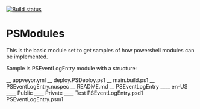[![Build status](https://ci.appveyor.com/api/projects/status/jcl57u26ry6li0xt?svg=true)](https://ci.appveyor.com/project/ebrucucen/psmodules)


# PSModules

This is the basic module set to get samples of how powershell modules can be implemented.

Sample is PSEventLogEntry module with a structure: 

__ appveyor.yml
__ deploy.PSDeploy.ps1
__ main.build.ps1
__ PSEventLogEntry.nuspec
__ README.md
__ PSEventLogEntry
   ____ en-US
   ____ Public
   ____ Private
   ____ Test
   PSEventLogEntry.psd1
   PSEventLogEntry.psm1
